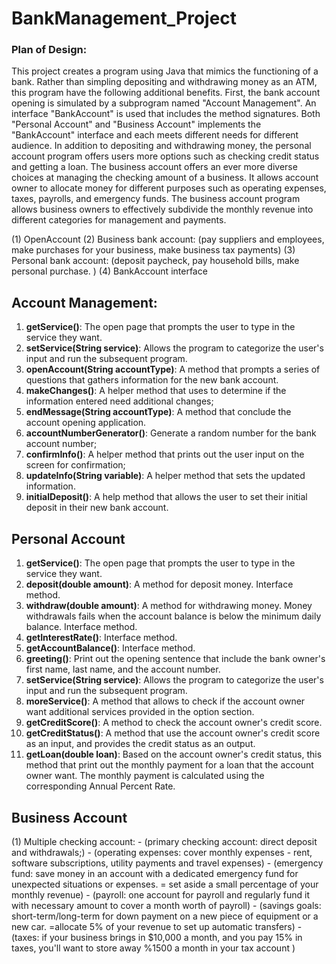 # BankManagement_Project

### Plan of Design:
This project creates a program using Java that mimics the functioning of a bank. Rather than simpling depositing and withdrawing money as an ATM, this program have the following additional benefits. First, the bank account opening is simulated by a subprogram named "Account Management". An interface "BankAccount" is used that includes the method signatures. Both "Personal Account" and "Business Account" implements the "BankAccount" interface and each meets different needs for different audience. In addition to depositing and withdrawing money, the personal account program offers users more options such as checking credit status and getting a loan. The business account offers an ever more diverse choices at managing the checking amount of a business. It allows account owner to allocate money for different purposes such as operating expenses, taxes, payrolls, and emergency funds. The business account program allows business owners to effectively subdivide the monthly revenue into different categories for management and payments.       

(1) OpenAccount
(2) Business bank account: (pay suppliers and employees, make purchases for your business, make business tax payments)
(3) Personal bank account: (deposit paycheck, pay household bills, make personal purchase. )
(4) BankAccount interface


## Account Management:
1. __getService()__: The open page that prompts the user to type in the service they want. 
2. __setService(String service)__: Allows the program to categorize the user's input and run the subsequent program.
3. __openAccount(String accountType)__: A method that prompts a series of questions that gathers information for the new bank account. 
4. __makeChanges()__: A helper method that uses to determine if the information entered need additional changes; 
5. __endMessage(String accountType)__: A method that conclude the account opening application. 
6. __accountNumberGenerator()__: Generate a random number for the bank account number; 
7. __confirmInfo()__: A helper method that prints out the user input on the screen for confirmation; 
8. __updateInfo(String variable)__: A helper method that sets the updated information.
9. __initialDeposit()__: A help method that allows the user to set their initial deposit in their new bank account.



## Personal Account
1. __getService()__: The open page that prompts the user to type in the service they want.
2. __deposit(double amount)__: A method for deposit money. Interface method.
3. __withdraw(double amount)__: A method for withdrawing money. Money withdrawals fails when the account balance is below the minimum daily balance. Interface method.
4. __getInterestRate()__: Interface method.
5. __getAccountBalance()__: Interface method.
6. __greeting()__: Print out the opening sentence that include the bank owner's first name, last name, and the account number. 
7. __setService(String service)__: Allows the program to categorize the user's input and run the subsequent program.
8. __moreService()__: A method that allows to check if the account owner want additional services provided in the option section.
9. __getCreditScore()__: A method to check the account owner's credit score. 
10. __getCreditStatus()__: A method that use the account owner's credit score as an input, and provides the credit status as an output. 
11. __getLoan(double loan)__: Based on the account owner's credit status, this method that print out the monthly payment for a loan that the account owner want. The monthly payment is calculated using the corresponding Annual Percent Rate.



## Business Account




(1) Multiple checking account: 
    - (primary checking account: direct deposit and withdrawals;)
    - (operating expenses: cover monthly expenses - rent, software subscriptions, utility payments and travel expenses)
    - (emergency fund: save money in an account with a dedicated emergency fund for unexpected situations or expenses.
        = set aside a small percentage of your monthly revenue)
    - (payroll: one account for payroll and regularly fund it with necessary amount to cover a month worth of payroll)
    - (savings goals: short-term/long-term for down payment on a new piece of equipment or a new car.
        =allocate 5% of your revenue to set up automatic transfers)
    - (taxes: if your business brings in $10,000 a month, and you pay 15% in taxes, you'll want to store away %1500 a month in your tax account )